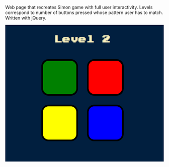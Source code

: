 Web page that recreates Simon game with full user interactivity. Levels correspond to number of buttons pressed whose pattern user has to match. Written with jQuery. 

![alt text](site_image.PNG)
